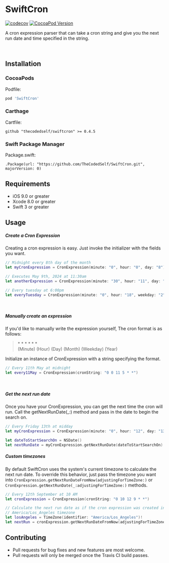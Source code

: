 SwiftCron
==============
[![codecov](https://codecov.io/gh/TheCodedSelf/SwiftCron/branch/master/graph/badge.svg)](https://codecov.io/gh/TheCodedSelf/SwiftCron) [![CocoaPod Version](https://img.shields.io/cocoapods/v/SwiftCron.svg)](http://cocoapods.org/pods/SwiftCron)

A cron expression parser that can take a cron string and give you the next run date and time specified in the string.

<br/>

## Installation
### CocoaPods

Podfile:

```ruby
pod 'SwiftCron'
```

### Carthage

Cartfile:

```
github "thecodedself/swiftcron" >= 0.4.5
```

### Swift Package Manager

Package.swift:

```
.Package(url: "https://github.com/TheCodedSelf/SwiftCron.git", majorVersion: 0)
```

## Requirements

- iOS 9.0 or greater
- Xcode 8.0 or greater
- Swift 3 or greater

Usage
--------
##### Create a Cron Expression
Creating a cron expression is easy. Just invoke the initializer with the fields you want.
```swift
// Midnight every 8th day of the month
let myCronExpression = CronExpression(minute: "0", hour: "0", day: "8")
```
```swift
// Executes May 9th, 2024 at 11:30am
let anotherExpression = CronExpression(minute: "30", hour: "11", day: "9", month: "5", year: "2024") 
```
```swift
// Every tuesday at 6:00pm
let everyTuesday = CronExpression(minute: "0", hour: "18", weekday: "2")
```

<br/>

##### Manually create an expression

If you'd like to manually write the expression yourself, The cron format is as follows:

> \* \* \* \* \* \*
<br/>(Minute) (Hour) (Day) (Month) (Weekday) (Year)

Initialize an instance of CronExpression with a string specifying the format.

```swift
// Every 11th May at midnight
let every11May = CronExpression(cronString: "0 0 11 5 * *")
```

<br/>

##### Get the next run date

Once you have your CronExpression, you can get the next time the cron will run. Call the getNextRunDate(_:) method and pass in the date to begin the search on.

```swift
// Every Friday 13th at midday
let myCronExpression = CronExpression(minute: "0", hour: "12", day: "13", weekday: "5")

let dateToStartSearchOn = NSDate()
let nextRunDate = myCronExpression.getNextRunDate(dateToStartSearchOn)
```

##### Custom timezones

By default SwiftCron uses the system's current timezone to calculate the next run date. To override this behavior, just pass the timezone you want into `CronExpression.getNextRunDateFromNow(adjustingForTimeZone:)` or `CronExpression.getNextRunDate(_:adjustingForTimeZone:)` methods.

```swift
// Every 12th September at 10 AM
let cronExpression = CronExpression(cronString: "0 10 12 9 * *")

// Calculate the next run date as if the cron expression was created in the
// America/Los_Angeles timezone
let losAngeles = TimeZone(identifier: "America/Los_Angeles")!
let nextRun = cronExpression.getNextRunDateFromNow(adjustingForTimeZone: losAngeles)
```

## Contributing

- Pull requests for bug fixes and new features are most welcome.
- Pull requests will only be merged once the Travis CI build passes.

